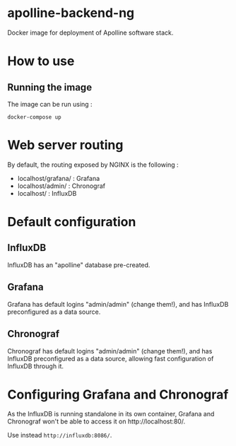 # apolline-backend-ng
Docker image for deployment of Apolline software stack.

# How to use
## Running the image

The image can be run using :

```
docker-compose up
```

# Web server routing

By default, the routing exposed by NGINX is the following :

* localhost/grafana/ : Grafana
* localhost/admin/ : Chronograf
* localhost/ : InfluxDB

# Default configuration
## InfluxDB

InfluxDB has an "apolline" database pre-created.

## Grafana

Grafana has default logins "admin/admin" (change them!), and has InfluxDB preconfigured as a data source.

## Chronograf

Chronograf has default logins "admin/admin" (change them!), and has InfluxDB preconfigured as a data source, allowing fast configuration of InfluxDB through it.

# Configuring Grafana and Chronograf

As the InfluxDB is running standalone in its own container, Grafana and Chronograf won't be able to access it on http://localhost:80/. 

Use instead `http://influxdb:8086/`.
